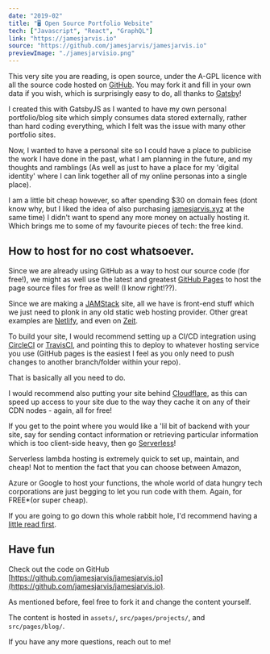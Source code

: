 ```yaml
---
date: "2019-02"
title: "🖥 Open Source Portfolio Website"
tech: ["Javascript", "React", "GraphQL"]
link: "https://jamesjarvis.io"
source: "https://github.com/jamesjarvis/jamesjarvis.io"
previewImage: "./jamesjarvisio.png"
---
```


This very site you are reading, is open source, under the A-GPL licence with all the source code hosted on [GitHub](https://github.com/jamesjarvis/jamesjarvis.io).
You may fork it and fill in your own data if you wish, which is surprisingly easy to do, all thanks to [Gatsby](https://www.gatsbyjs.org/)!

I created this with GatsbyJS as I wanted to have my own personal portfolio/blog site which simply consumes data stored externally, rather than hard coding everything, which I felt was the issue with many other portfolio sites.

Now, I wanted to have a personal site so I could have a place to publicise the work I have done in the past, what I am planning in the future, and my thoughts and ramblings (As well as just to have a place for my 'digital identity' where I can link together all of my online personas into a single place).

I am a little bit cheap however, so after spending \$30 on domain fees (dont know why, but I liked the idea of also purchasing [jamesjarvis.xyz](https://jamesjarvis.xyz) at the same time) I didn't want to spend any more money on actually hosting it. Which brings me to some of my favourite pieces of tech: the free kind.

## How to host for no cost whatsoever.

Since we are already using GitHub as a way to host our source code (for free!), we might as well use the latest and greatest [GitHub Pages](https://pages.github.com) to host the page source files for free as well! (I know right!??).

Since we are making a [JAMStack](https://jamstack.org) site, all we have is front-end stuff which we just need to plonk in any old static web hosting provider. Other great examples are [Netlify](https://www.netlify.com), and even on [Zeit](https://zeit.co/now).

To build your site, I would recommend setting up a CI/CD integration using [CircleCI](https://circleci.com) or [TravisCI](https://travis-ci.org), and pointing this to deploy to whatever hosting service you use (GitHub pages is the easiest I feel as you only need to push changes to another branch/folder within your repo).

That is basically all you need to do.

I would recommend also putting your site behind [Cloudflare](https://www.cloudflare.com), as this can speed up access to your site due to the way they cache it on any of their CDN nodes - again, all for free!

If you get to the point where you would like a 'lil bit of backend with your site, say for sending contact information or retrieving particular information which is too client-side heavy, then go [Serverless](https://serverless.com)!

Serverless lambda hosting is extremely quick to set up, maintain, and cheap! Not to mention the fact that you can choose between Amazon,

Azure or Google to host your functions, the whole world of data hungry tech corporations are just begging to let you run code with them. Again, for FREE\*(or super cheap).

If you are going to go down this whole rabbit hole, I'd recommend having a [little read first](https://github.com/DevProgress/onboarding/wiki/Using-Circle-CI-with-Github-Pages-for-Continuous-Delivery).

## Have fun

Check out the code on GitHub [https://github.com/jamesjarvis/jamesjarvis.io](https://github.com/jamesjarvis/jamesjarvis.io).

As mentioned before, feel free to fork it and change the content yourself.

The content is hosted in `assets/`, `src/pages/projects/`, and `src/pages/blog/`.

If you have any more questions, reach out to me!
